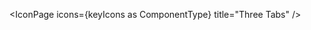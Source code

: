 <script lang="ts">
  import type { ComponentType } from 'svelte';
  import { IconPage, filterIconsByKeyword } from 'svelte-icon-webkit'
  import * as icons from '$lib'
  const keywordsToInclude = 'Solid';
  const keyIcons = filterIconsByKeyword(icons, keywordsToInclude);
</script>

<IconPage icons={keyIcons as ComponentType} title="Three Tabs" />